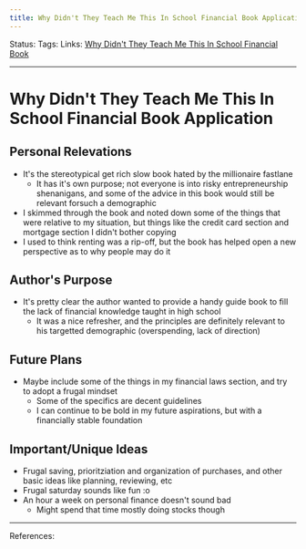 ```yaml
---
title: Why Didn't They Teach Me This In School Financial Book Application
---
```

Status:
Tags:
Links: [Why Didn't They Teach Me This In School Financial Book](out/why-didnt-they-teach-me-this-in-school-financial-book.md)
___
# Why Didn't They Teach Me This In School Financial Book Application
## Personal Relevations
- It's the stereotypical get rich slow book hated by the millionaire fastlane
	- It has it's own purpose; not everyone is into risky entrepreneurship shenanigans, and some of the advice in this book would still be relevant forsuch a demographic
- I skimmed through the book and noted down some of the things that were relative to my situation, but things like the credit card section and mortgage section I didn't bother copying
- I used to think renting was a rip-off, but the book has helped open a new perspective as to why people may do it
## Author's Purpose
- It's pretty clear the author wanted to provide a handy guide book to fill the lack of financial knowledge taught in high school
	- It was a nice refresher, and the principles are definitely relevant to his targetted demographic (overspending, lack of direction)
## Future Plans
- Maybe include some of the things in my financial laws section, and try to adopt a frugal mindset
	- Some of the specifics are decent guidelines
	- I can continue to be bold in my future aspirations, but with a financially stable foundation
## Important/Unique Ideas
- Frugal saving, prioritziation and organization of purchases, and other basic ideas like planning, reviewing, etc
- Frugal saturday sounds like fun :o
- An hour a week on personal finance doesn't sound bad
	- Might spend that time mostly doing stocks though
___
References: